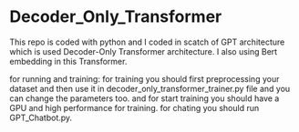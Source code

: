# Decoder_Only_Transformer
This repo is coded with python and I coded in scatch of GPT architecture which is used Decoder-Only Transformer architecture.
I also using Bert embedding in this Transformer.

for running and training:
for training you should first preprocessing your dataset and then use it in decoder_only_transformer_trainer.py file and you can change the parameters too.
and for start training you should have a GPU and high performance for training. 
for chating you should run GPT_Chatbot.py.
